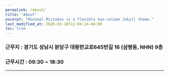 ```yaml
---
permalink: /about/
title: "About"
excerpt: "Minimal Mistakes is a flexible two-column Jekyll theme."
last_modified_at: 2020-03-18T12:04:24-04:00
toc: true
---
```


### 근무지 : 경기도 성남시 분당구 대왕판교로645번길 16 (삼평동, NHN)	9층
### 근무시간 : 09:30 ~ 18:30
---
